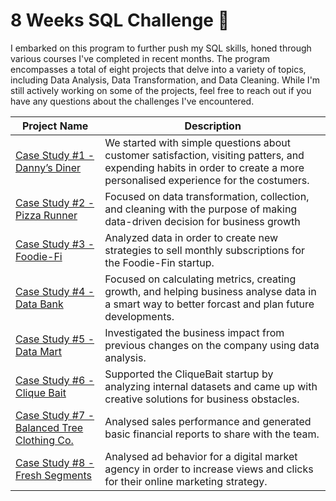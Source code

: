  # 8 Weeks SQL Challenge :thought_balloon:

I embarked on this program to further push my SQL skills, honed through various courses I've completed in recent months. 
The program encompasses a total of eight projects that delve into a variety of topics, including Data Analysis, Data Transformation, and Data Cleaning. 
While I'm still actively working on some of the projects, feel free to reach out if you have any questions about the challenges I've encountered.

| Project Name| Description |
|-------------|-------------|
|[Case Study #1 - Danny’s Diner](https://github.com/Sebsram/Case-Study-Danny-s-Dinner)| We started with simple questions about customer satisfaction, visiting patters, and expending habits in order to create a more personalised experience for the costumers. |
|[Case Study #2 - Pizza Runner](https://github.com/Sebsram/Case-Study---Pizza-Runner)|Focused on data transformation, collection, and cleaning with the purpose of making data-driven decision for business growth |
|[Case Study #3 - Foodie-Fi](https://github.com/Sebsram/Case-Study-Foodie-Fi)|Analyzed data in order to create new strategies to sell monthly subscriptions for the Foodie-Fin startup.|
|[Case Study #4 - Data Bank](https://github.com/Sebsram/Case-Study-Data-Bank)|Focused on calculating metrics, creating growth, and helping business analyse data in a smart way to better forcast and plan future developments.|
|[Case Study #5 - Data Mart](https://github.com/Sebsram/Case-Study-Data-Mart)|Investigated the business impact from previous changes on the company using data analysis. |
|[Case Study #6 - Clique Bait](https://github.com/Sebsram/Case-Study-Clique-Bait)|Supported the CliqueBait startup by analyzing internal datasets and came up with creative solutions for business obstacles. |
|[Case Study #7 - Balanced Tree Clothing Co.](https://github.com/Sebsram/Case-Study-Balanced-Tree)|Analysed sales performance and generated basic financial reports to share with the team.|
|[Case Study #8 - Fresh Segments](https://github.com/Sebsram/Case-Study-Fresh-Segments)|Analysed ad behavior for a digital market agency in order to increase views and clicks for their online marketing strategy.|
